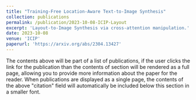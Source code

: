 ```yaml
---
title: "Training-Free Location-Aware Text-to-Image Synthesis"
collection: publications
permalink: /publication/2023-10-08-ICIP-Layout
excerpt: 'Layout-to-Image Synthesis via cross-attention manipulation.'
date: 2023-10-08
venue: 'ICIP'
paperurl: 'https://arxiv.org/abs/2304.13427'
---
```


The contents above will be part of a list of publications, if the user clicks the link for the publication than the contents of section will be rendered as a full page, allowing you to provide more information about the paper for the reader. When publications are displayed as a single page, the contents of the above "citation" field will automatically be included below this section in a smaller font.
